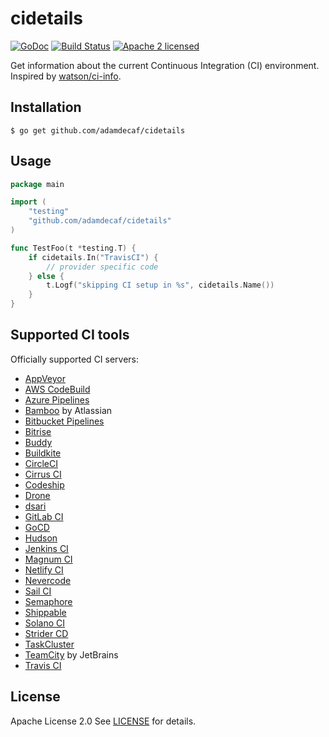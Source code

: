 # cidetails

[![GoDoc](https://godoc.org/github.com/adamdecaf/cidetails?status.svg)](https://godoc.org/github.com/adamdecaf/cidetails)
[![Build Status](https://travis-ci.com/adamdecaf/cidetails.svg?branch=master)](https://travis-ci.com/adamdecaf/cidetails)
[![Apache 2 licensed](https://img.shields.io/badge/license-Apache2-blue.svg)](https://raw.githubusercontent.com/adamdecaf/cidetails/master/LICENSE)

Get information about the current Continuous Integration (CI) environment. Inspired by [watson/ci-info](https://github.com/watson/ci-info).

## Installation

```
$ go get github.com/adamdecaf/cidetails
```

## Usage

```go
package main

import (
	"testing"
	"github.com/adamdecaf/cidetails"
)

func TestFoo(t *testing.T) {
	if cidetails.In("TravisCI") {
		// provider specific code
	} else {
		t.Logf("skipping CI setup in %s", cidetails.Name())
	}
}
```

## Supported CI tools

Officially supported CI servers:

- [AppVeyor](http://www.appveyor.com)
- [AWS CodeBuild](https://aws.amazon.com/codebuild/)
- [Azure Pipelines](https://azure.microsoft.com/en-us/services/devops/pipelines/)
- [Bamboo](https://www.atlassian.com/software/bamboo) by Atlassian
- [Bitbucket Pipelines](https://bitbucket.org/product/features/pipelines)
- [Bitrise](https://www.bitrise.io/)
- [Buddy](https://buddy.works/)
- [Buildkite](https://buildkite.com)
- [CircleCI](http://circleci.com)
- [Cirrus CI](https://cirrus-ci.org)
- [Codeship](https://codeship.com)
- [Drone](https://drone.io)
- [dsari](https://github.com/rfinnie/dsari)
- [GitLab CI](https://about.gitlab.com/gitlab-ci/)
- [GoCD](https://www.go.cd/)
- [Hudson](http://hudson-ci.org)
- [Jenkins CI](https://jenkins-ci.org)
- [Magnum CI](https://magnum-ci.com)
- [Netlify CI](https://www.netlify.com/)
- [Nevercode](http://nevercode.io/)
- [Sail CI](https://sail.ci/)
- [Semaphore](https://semaphoreci.com)
- [Shippable](https://www.shippable.com/)
- [Solano CI](https://www.solanolabs.com/)
- [Strider CD](https://strider-cd.github.io/)
- [TaskCluster](http://docs.taskcluster.net)
- [TeamCity](https://www.jetbrains.com/teamcity/) by JetBrains
- [Travis CI](http://travis-ci.org)

## License

Apache License 2.0 See [LICENSE](LICENSE) for details.
